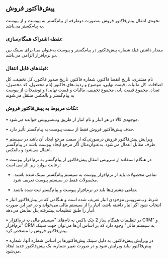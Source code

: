 ## پیش‌فاکتور فروش

نحوه‌ی انتقال پیش‌فاکتور فروش به‌صورت دوطرفه از پیام‌گستر به پیوست و از پیوست به پیام‌گستر می‌باشد.

### نقطه اشتراک همگام‌سازی:
مقدار داشتن فیلد شماره پیش‌فاکتور در پیام‌گستر و پیوست به‌عنوان مبنا برای سینک بین دو نرم‌افزار الزامی می‌باشد.

### فیلدهای قابل انتقال: 
نام مشتری، تاریخ انقضا فاکتور، شماره فاکتور، تاریخ صدور فاکتور، کل تخفیف، کل اضافات، کل مالیات، قیمت نهایی، موضوع و ردیف‌های فاکتور (نام محصول، کد محصول، تعداد، مجموع قیمت پایه، مجموع تخفیف، مالیات و قیمت نهایی) و توضیحات از پیوست به پیام‌گستر و بالعکس منتقل می‌شوند

### نکات مربوط به پیش‌فاکتور فروش:

•    موجودی کالا در هر انبار و نام انبار از طریق وب‌سرویس خوانده می‌شود.

•    حذف پیش‌فاکتور فروش فقط از سمت پیوست به پیام‌گستر تأثیر دارد.

•    ویرایش پیش‌فاکتور فروش درصورتی‌که از سمت مرجع ایجاد آن باشد در سیستم طرف مقابل اعمال می‌شود. به‌عنوان‌مثال اگر مرجع ایجاد پیوست باشد در پیام‌گستر اعمال می‌شود و بالعکس.

•    در هنگام استفاده از سرویس انتقال پیش‌فاکتور از پیام‌گستر به نرم‌افزار پیوست رعایت موارد زیر الزامی است:

-  تمامی محصولات باید از نرم‌افزار پیوست به سیستم پیام‌گستر سینک شده باشند. محصولات فقط در سیستم پیوست تعریف شود. 

-  تمامی مشتری‌ها باید در نرم‌افزار پیوست و پیام‌گستر ثبت شده باشند.

•    شرط وب‌سرویس موجودی انبار تعریف شده است و هنگامی که در پیش‌فاکتور انبار انتخاب شود اگر انبار داشته باشد، انبار را از سیستم مالی می‌خواند و در غیر این صورت انبار را طبق تنظیمات پیشرفته پنل نمایش می‌دهد.

•    در تنظیمات همگام ساز 2 چک باکس به نام‌های "سیستم مالی به نرم‌افزار CRM" و "نرم‌افزار CRM به سیستم مالی" وجود دارد که بر اساس آن‌ها می‌توان جهت سینک پیش‌فاکتور فروش را مشخص کرد.

•    در ویرایش پیش‌فاکتور، به دلیل سینک پیش‌فاکتورها بر اساس شماره آنها، شماره پیش‌فاکتور نباید ویرایش شود و در صورت تغییر شماره، یک پیش‌فاکتور جدید ایجاد می‌شود. 
